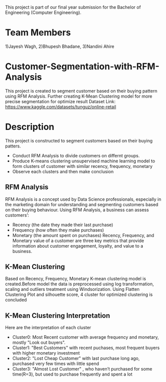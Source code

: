 This project is part of our final year submission for the Bachelor of Engineering (Computer Engineering). 
# Team Members
1)Jayesh Wagh, 
2)Bhupesh Bhadane, 
3)Nandini Ahire

# Customer-Segmentation-with-RFM-Analysis
This project is created to segment customer based on their buying pattern using RFM Analysis. Further creating K-Mean Clustering model for more precise segmentation for optimize result
Dataset Link: https://www.kaggle.com/datasets/tunguz/online-retail

# Description 
This project is constructed to segment customers based on their buying patters.

* Conduct RFM Analysis to divide customers on differnt groups.
* Produce K-means clustering unsupervised machine learning model to form clusters of customer with similar recency, frequency, monetary
* Observe each clusters and then make conclusion
## RFM Analysis
RFM Analysis is a concept used by Data Science professionals, especially in the marketing domain for understanding and segmenting customers based on their buying behaviour.
Using RFM Analysis, a business can assess customers’:
* Recency (the date they made their last purchase)
* Frequency (how often they make purchases)
* Monetary (the amount spent on purchases)
Recency, Frequency, and Monetary value of a customer are three key metrics that provide information about customer engagement, loyalty, and value to a business.
## K-Mean Clustering
Based on Recency, Frequency, Monetary K-mean clustering model is created.Before model the data is preprocessed using log transformation, scaling and outliers treatment using Windsorization. Using Flatten Clustering Plot and silhouette score, 4 cluster for optimized clustering is concluded
## K-Mean Clustering Interpretation
  Here are the interpretation of each cluster
* Cluster0: Most Recent customer with average frequency and monetary, mostly "Look out buyers".
* Cluster1: "Best Customers" with recent puchases, most frequent buyers with higher monetary investment
* Cluster2: "Lost Cheap Customer" with last purchase long ago, purchased very few times with little spend
* Cluster3: "Almost Lost Customer" , who haven’t purchased for some time(R=3), but used to purchase frequently and spent a lot
